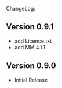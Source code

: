 ChangeLog:

## Version 0.9.1
 * add Licence.txt 
 * add MM 4.1.1 

## Version 0.9.0
 * Initial Release
